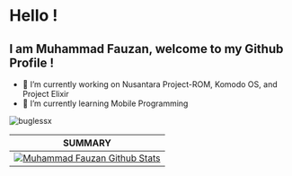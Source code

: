 # Hello !
## I am Muhammad Fauzan, welcome to my Github Profile !

- 🔭 I’m currently working on Nusantara Project-ROM, Komodo OS, and Project Elixir
- 🌱 I’m currently learning Mobile Programming

<img src="https://komarev.com/ghpvc/?username=buglessx&style=flat-square" alt="buglessx" /><br>

| **SUMMARY**                                                                                                                                              |
| ------------------------------------------------------------------------------------------------------------------------------------------------------- |
| [![Muhammad Fauzan Github Stats](https://github-readme-stats.vercel.app/api?username=buglessx&show_icons=true)](https://github.com/buglessx/github-readme-stats) |
